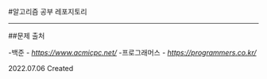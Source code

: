 

#알고리즘 공부 레포지토리
***

##문제 출처

-백준 - _https://www.acmicpc.net/_
-프로그래머스 - _https://programmers.co.kr/_

2022.07.06 Created